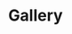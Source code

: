 ---
layout: page
title: Gallery
permalink: /projects/
description:
nav: true
nav_order: 3
display_categories: [Daily]
horizontal: false
---